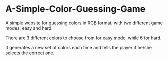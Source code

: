 # A-Simple-Color-Guessing-Game
A simple website for guessing colors in RGB format, with two different game modes: easy and hard.

There are 3 different colors to choose from for easy mode, while 6 for hard.

It generates a new set of colors each time and tells the player if he/she selects the correct one.
